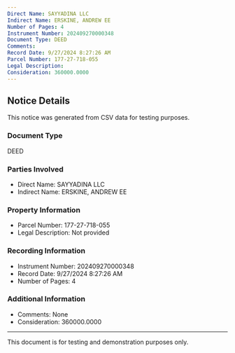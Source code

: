 ```yaml
---
Direct Name: SAYYADINA LLC
Indirect Name: ERSKINE, ANDREW EE
Number of Pages: 4
Instrument Number: 202409270000348
Document Type: DEED
Comments: 
Record Date: 9/27/2024 8:27:26 AM
Parcel Number: 177-27-718-055
Legal Description: 
Consideration: 360000.0000
---
```


## Notice Details

This notice was generated from CSV data for testing purposes.

### Document Type
DEED

### Parties Involved
- Direct Name: SAYYADINA LLC
- Indirect Name: ERSKINE, ANDREW EE

### Property Information
- Parcel Number: 177-27-718-055
- Legal Description: Not provided

### Recording Information
- Instrument Number: 202409270000348
- Record Date: 9/27/2024 8:27:26 AM
- Number of Pages: 4

### Additional Information
- Comments: None
- Consideration: 360000.0000

---

This document is for testing and demonstration purposes only.
